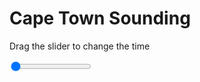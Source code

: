 <h1>Cape Town Sounding</h1>
<p>Drag the slider to change the time</p>

<div class="slidecontainer">
<input oninput='setImage(this)' class="slider" type="range" min="0" max="9" value="0" step="1" />
<img id='img'/>
</div>

<script>
var img = document.getElementById('img');
var img_array = ['/assets/images/skwt/skd_cpt_wrfout_d01_2020-05-30_12:00:00.png',
'/assets/images/skwt/skd_cpt_wrfout_d01_2020-05-30_18:00:00.png',
'/assets/images/skwt/skd_cpt_wrfout_d01_2020-05-31_00:00:00.png',
'/assets/images/skwt/skd_cpt_wrfout_d01_2020-05-31_06:00:00.png',
'/assets/images/skwt/skd_cpt_wrfout_d01_2020-05-31_12:00:00.png',
'/assets/images/skwt/skd_cpt_wrfout_d01_2020-05-31_18:00:00.png',
'/assets/images/skwt/skd_cpt_wrfout_d01_2020-06-01_00:00:00.png',
'/assets/images/skwt/skd_cpt_wrfout_d01_2020-06-01_06:00:00.png',
'/assets/images/skwt/skd_cpt_wrfout_d01_2020-06-01_12:00:00.png',];
function setImage(obj)
{
        var value = obj.value;
        img.src = img_array[value];

}
</script>
